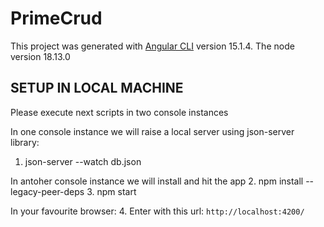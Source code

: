 # PrimeCrud

This project was generated with [Angular CLI](https://github.com/angular/angular-cli) version 15.1.4.
The node version 18.13.0

## SETUP IN LOCAL MACHINE
Please execute next scripts in two console instances

In one console instance we will raise a local server using json-server library:
1. json-server --watch db.json


In antoher console instance we will install and hit the app
2. npm install --legacy-peer-deps
3. npm start

In your favourite browser:
4. Enter with this url: `http://localhost:4200/`




